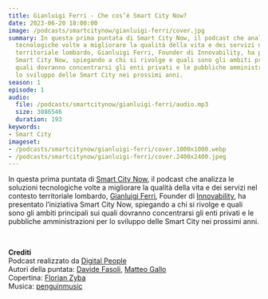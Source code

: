 ```yaml
---
title: Gianluigi Ferri - Che cos’é Smart City Now?
date: 2023-06-20 18:00:00
image: /podcasts/smartcitynow/gianluigi-ferri/cover.jpg
summary: In questa prima puntata di Smart City Now, il podcast che analizza le soluzioni
  tecnologiche volte a migliorare la qualità della vita e dei servizi nel contesto
  territoriale lombardo, Gianluigi Ferri, Founder di Innovability, ha presentato l’iniziativa
  Smart City Now, spiegando a chi si rivolge e quali sono gli ambiti principali sui
  quali dovranno concentrarsi gli enti privati e le pubbliche amministrazioni per
  lo sviluppo delle Smart City nei prossimi anni.
season: 1
episode: 1
audio:
  file: /podcasts/smartcitynow/gianluigi-ferri/audio.mp3
  size: 3086546
  duration: 193
keywords:
- Smart City
imageset:
- /podcasts/smartcitynow/gianluigi-ferri/cover.1000x1000.webp
- /podcasts/smartcitynow/gianluigi-ferri/cover.2400x2400.jpeg
---
```


In questa prima puntata di [Smart City Now](https://www.smartcitynow.it/), il podcast che analizza le soluzioni tecnologiche volte a migliorare la qualità della vita e dei servizi nel contesto territoriale lombardo, [Gianluigi Ferri](https://www.linkedin.com/in/gianluigiferri/), Founder di [Innovability](https://www.innovability.eu/), ha presentato l’iniziativa Smart City Now, spiegando a chi si rivolge e quali sono gli ambiti principali sui quali dovranno concentrarsi gli enti privati e le pubbliche amministrazioni per lo sviluppo delle Smart City nei prossimi anni.

<br>

**Crediti**<br>
Podcast realizzato da [Digital People](https://w3id.org/digitalpeople)<br>
Autori della puntata: [Davide Fasoli](https://www.linkedin.com/in/davide-fasoli-2b3246179/), [Matteo Gallo](https://www.linkedin.com/in/matteo-gallo-4a5ab31a8/)<br>
Copertina: [Florian Zyba](https://www.linkedin.com/in/florian-zyba/)<br>
Musica: [penguinmusic](https://pixabay.com/users/penguinmusic-24940186/)